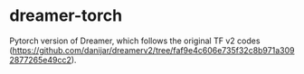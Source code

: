 # dreamer-torch

Pytorch version of Dreamer, which follows the original TF v2 codes (https://github.com/danijar/dreamerv2/tree/faf9e4c606e735f32c8b971a3092877265e49cc2).
